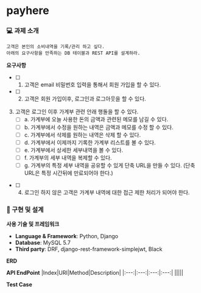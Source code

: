 # payhere 

### 💻 과제 소개

    고객은 본인의 소비내역을 기록/관리 하고 싶다.
    아래의 요구사항을 만족하는 DB 테이블과 REST API를 설계하라.

**요구사항**
 - [ ] 1. 고객은 email 비밀번호 입력을 통해서 회원 가입을 할 수 있다. 
 - [ ] 2. 고객은 회원 가입이후, 로그인과 로그아웃을 할 수 있다.
3. 고객은 로그인 이후 가계부 관련 안래 행돌을 할 수 있다.   
    - [ ] a. 가계부에 오늘 사용한 돈의 금액과 관련된 메모를 남길 수 있다.  
    - [ ] b. 가계부에서 수정을 원하는 내역은 금액과 메모를 수정 할 수 있다.  
    - [ ] c. 가계부에서 삭제를 원하는 내역은 삭제 할 수 있다.  
    - [ ] d. 가계부에서 이제까지 기록한 가계부 리스트를 볼 수 있다.  
    - [ ] e. 가계부에서 상세한 세부내역을 볼 수 있다.  
    - [ ] f. 가계부의 세부 내역을 복제할 수 있다.  
    - [ ] g. 가계부의 특정 세부 내역을 공유할 수 있게 단축 URL을 만들 수 있다. (단축 URL은 특정 시간뒤에 만료되어야 한다.)  
- [ ] 4. 로그인 하지 않은 고객은 가계부 내역에 대한 접근 제한 처리가 되어야 한다.  

### 📐 구현 및 설계

**사용 기술 및 프레임워크**
- **Language & Framework**: Python, Django
- **Database**: MySQL 5.7
- **Third party**: DRF, django-rest-framework-simplejwt, Black

**ERD**

**API EndPoint**
|Index|URI|Method|Description|
|:---:|:---:|:---:|:---:|
|||||

**Test Case**